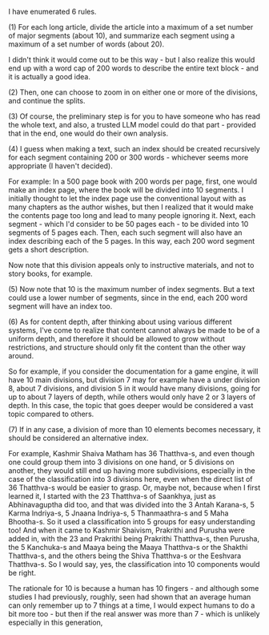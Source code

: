I have enumerated 6 rules.

(1) For each long article, divide the article into a maximum of a set number of major segments (about 10), and summarize each segment using a maximum of a set number of words (about 20).

I didn't think it would come out to be this way - but I also realize this would end up with a word cap of 200 words to describe the entire text block - and it is actually a good idea.

(2) Then, one can choose to zoom in on either one or more of the divisions, and continue the splits.

(3) Of course, the preliminary step is for you to have someone who has read the whole text, and also, a trusted LLM model could do that part - provided that in the end, one would do their own analysis.

(4) I guess when making a text, such an index should be created recursively for each segment containing 200 or 300 words - whichever seems more appropriate (I haven't decided).

For example: In a 500 page book with 200 words per page, first, one would make an index page, where the book will be divided into 10 segments. I initially thought to let the index page use the conventional layout with as many chapters as the author wishes, but then I realized that it would make the contents page too long and lead to many people ignoring it. Next, each segment - which I'd consider to be 50 pages each - to be divided into 10 segments of 5 pages each. Then, each such segment will also have an index describing each of the 5 pages. In this way, each 200 word segment gets a short description.

Now note that this division appeals only to instructive materials, and not to story books, for example.

(5) Now note that 10 is the maximum number of index segments. But a text could use a lower number of segments, since in the end, each 200 word segment will have an index too.

(6) As for content depth, after thinking about using various different systems, I've come to realize that content cannot always be made to be of a uniform depth, and therefore it should be allowed to grow without restrictions, and structure should only fit the content than the other way around.

So for example, if you consider the documentation for a game engine, it will have 10 main divisions, but division 7 may for example have a under division 8, about 7 divisions, and division 5 in it would have many divisions, going for up to about 7 layers of depth, while others would only have 2 or 3 layers of depth. In this case, the topic that goes deeper would be considered a vast topic compared to others.

(7) If in any case, a division of more than 10 elements becomes necessary, it should be considered an alternative index.

For example, Kashmir Shaiva Matham has 36 Thatthva-s, and even though one could group them into 3 divisions on one hand, or 5 divisions on another, they would still end up having more subdivisions, especially in the case of the classification into 3 divisions here, even when the direct list of 36 Thatthva-s would be easier to grasp. Or, maybe not, because when I first learned it, I started with the 23 Thatthva-s of Saankhya, just as Abhinavaguptha did too, and that was divided into the 3 Antah Karana-s, 5 Karma Indriya-s, 5 Jnaana Indriya-s, 5 Thanmaathra-s and 5 Maha Bhootha-s. So it used a classification into 5 groups for easy understanding too! And when it came to Kashmir Shaivism, Prakrithi and Purusha were added in, with the 23 and Prakrithi being Prakrithi Thatthva-s, then Purusha, the 5 Kanchuka-s and Maaya being the Maaya Thatthva-s or the Shakthi Thatthva-s, and the others being the Shiva Thatthva-s or the Eeshvara Thatthva-s. So I would say, yes, the classification into 10 components would be right.

The rationale for 10 is because a human has 10 fingers - and although some studies I had previously, roughly, seen had shown that an average human can only remember up to 7 things at a time, I would expect humans to do a bit more too - but then if the real answer was more than 7 - which is unlikely especially in this generation, 